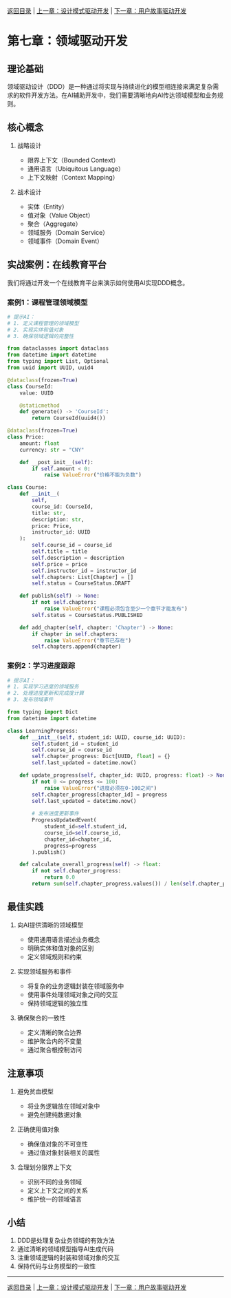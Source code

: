 [返回目录](./README.md) | [上一章：设计模式驱动开发](./第六章-设计模式驱动开发.md) | [下一章：用户故事驱动开发](./第八章-用户故事驱动开发.md)

# 第七章：领域驱动开发

## 理论基础

领域驱动设计（DDD）是一种通过将实现与持续进化的模型相连接来满足复杂需求的软件开发方法。在AI辅助开发中，我们需要清晰地向AI传达领域模型和业务规则。

## 核心概念

1. 战略设计
   - 限界上下文（Bounded Context）
   - 通用语言（Ubiquitous Language）
   - 上下文映射（Context Mapping）

2. 战术设计
   - 实体（Entity）
   - 值对象（Value Object）
   - 聚合（Aggregate）
   - 领域服务（Domain Service）
   - 领域事件（Domain Event）

## 实战案例：在线教育平台

我们将通过开发一个在线教育平台来演示如何使用AI实现DDD概念。

### 案例1：课程管理领域模型

```python
# 提示AI：
# 1. 定义课程管理的领域模型
# 2. 实现实体和值对象
# 3. 确保领域逻辑的完整性

from dataclasses import dataclass
from datetime import datetime
from typing import List, Optional
from uuid import UUID, uuid4

@dataclass(frozen=True)
class CourseId:
    value: UUID

    @staticmethod
    def generate() -> 'CourseId':
        return CourseId(uuid4())

@dataclass(frozen=True)
class Price:
    amount: float
    currency: str = "CNY"

    def __post_init__(self):
        if self.amount < 0:
            raise ValueError("价格不能为负数")

class Course:
    def __init__(
        self,
        course_id: CourseId,
        title: str,
        description: str,
        price: Price,
        instructor_id: UUID
    ):
        self.course_id = course_id
        self.title = title
        self.description = description
        self.price = price
        self.instructor_id = instructor_id
        self.chapters: List[Chapter] = []
        self.status = CourseStatus.DRAFT

    def publish(self) -> None:
        if not self.chapters:
            raise ValueError("课程必须包含至少一个章节才能发布")
        self.status = CourseStatus.PUBLISHED

    def add_chapter(self, chapter: 'Chapter') -> None:
        if chapter in self.chapters:
            raise ValueError("章节已存在")
        self.chapters.append(chapter)
```

### 案例2：学习进度跟踪

```python
# 提示AI：
# 1. 实现学习进度的领域服务
# 2. 处理进度更新和完成度计算
# 3. 发布领域事件

from typing import Dict
from datetime import datetime

class LearningProgress:
    def __init__(self, student_id: UUID, course_id: UUID):
        self.student_id = student_id
        self.course_id = course_id
        self.chapter_progress: Dict[UUID, float] = {}
        self.last_updated = datetime.now()

    def update_progress(self, chapter_id: UUID, progress: float) -> None:
        if not 0 <= progress <= 100:
            raise ValueError("进度必须在0-100之间")
        self.chapter_progress[chapter_id] = progress
        self.last_updated = datetime.now()
        
        # 发布进度更新事件
        ProgressUpdatedEvent(
            student_id=self.student_id,
            course_id=self.course_id,
            chapter_id=chapter_id,
            progress=progress
        ).publish()

    def calculate_overall_progress(self) -> float:
        if not self.chapter_progress:
            return 0.0
        return sum(self.chapter_progress.values()) / len(self.chapter_progress)
```

## 最佳实践

1. 向AI提供清晰的领域模型
   - 使用通用语言描述业务概念
   - 明确实体和值对象的区别
   - 定义领域规则和约束

2. 实现领域服务和事件
   - 将复杂的业务逻辑封装在领域服务中
   - 使用事件处理领域对象之间的交互
   - 保持领域逻辑的独立性

3. 确保聚合的一致性
   - 定义清晰的聚合边界
   - 维护聚合内的不变量
   - 通过聚合根控制访问

## 注意事项

1. 避免贫血模型
   - 将业务逻辑放在领域对象中
   - 避免创建纯数据对象

2. 正确使用值对象
   - 确保值对象的不可变性
   - 通过值对象封装相关的属性

3. 合理划分限界上下文
   - 识别不同的业务领域
   - 定义上下文之间的关系
   - 维护统一的领域语言

## 小结

1. DDD是处理复杂业务领域的有效方法
2. 通过清晰的领域模型指导AI生成代码
3. 注重领域逻辑的封装和领域对象的交互
4. 保持代码与业务模型的一致性

---

[返回目录](./README.md) | [上一章：设计模式驱动开发](./第六章-设计模式驱动开发.md) | [下一章：用户故事驱动开发](./第八章-用户故事驱动开发.md)
